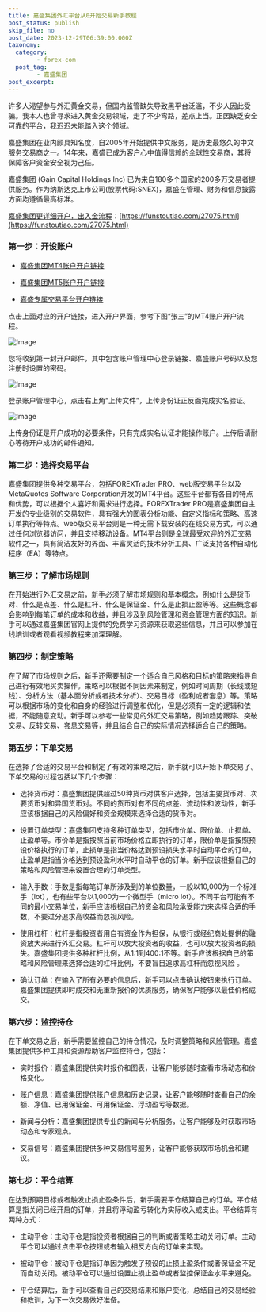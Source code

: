 ```yaml
---
title: 嘉盛集团外汇平台从0开始交易新手教程
post_status: publish
skip_file: no
post_date: 2023-12-29T06:39:00.000Z
taxonomy:
  category:
        - forex-com
  post_tag:
        - 嘉盛集团
post_excerpt: 
---
```

许多人渴望参与外汇黄金交易，但国内监管缺失导致黑平台泛滥，不少人因此受骗。我本人也曾寻求进入黄金交易领域，走了不少弯路，差点上当。正因缺乏安全可靠的平台，我迟迟未能踏入这个领域。

嘉盛集团在业内颇具知名度，自2005年开始提供中文服务，是历史最悠久的中文服务交易商之一。14年来，嘉盛已成为客户心中值得信赖的全球性交易商，其将保障客户资金安全视为己任。

嘉盛集团 (Gain Capital Holdings Inc) 已为来自180多个国家的200多万交易者提供服务。作为纳斯达克上市公司(股票代码:SNEX)，嘉盛在管理、财务和信息披露方面均遵循最高标准。

[嘉盛集团更详细开户，出入金流程](https://funstoutiao.com/27075.html)：[https://funstoutiao.com/27075.html](https://funstoutiao.com/27075.html)

### 第一步：开设账户

* [嘉盛集团MT4账户开户链接](https://s.ssgg.net/jsmt4)

* [嘉盛集团MT5账户开户链接](https://s.ssgg.net/jsmt5)

* [嘉盛专属交易平台开户链接](https://s.ssgg.net/js)

点击上面对应的开户链接，进入开户界面，参考下图“张三”的MT4账户开户流程。

![Image](https://prod-files-secure.s3.us-west-2.amazonaws.com/39ed1227-6d7d-4570-be36-9ccd4a2c4241/7a167aea-686b-400d-af59-4e18eb607a40/640.png?X-Amz-Algorithm=AWS4-HMAC-SHA256&X-Amz-Content-Sha256=UNSIGNED-PAYLOAD&X-Amz-Credential=ASIAZI2LB466Y6WJYGDI%2F20251016%2Fus-west-2%2Fs3%2Faws4_request&X-Amz-Date=20251016T221314Z&X-Amz-Expires=3600&X-Amz-Security-Token=IQoJb3JpZ2luX2VjEO7%2F%2F%2F%2F%2F%2F%2F%2F%2F%2FwEaCXVzLXdlc3QtMiJHMEUCIBHkWaIuEzz5xh6ITPBILfKOK15vkMMpr7KBAvsDdrNlAiEAitNA2rojlzp1pfXmZNz9CgRx9t8SjKbdVGIjBaC85DgqiAQIl%2F%2F%2F%2F%2F%2F%2F%2F%2F%2F%2FARAAGgw2Mzc0MjMxODM4MDUiDFvqLG9XxCf1N4IWmyrcAwmoEyMb6mH%2BVbsV%2FePvnf1FCz9F8KIVWbZfoLv3TRClWsephrr5sijKCeu3Bsqb%2FTIUrFZ6xNMPeAKANeB5MJO%2F5e3NruPTa1iJb%2BaEatrL96yXJ4xHRiD0ovdyVlQWUW0SmzqORMv5xk%2Fng3MewXuPsB%2FPt%2FaGwqfhYIKWj1zENFH0Ue%2B7nWGSD9eIQm1nF6A86eWZWZvALjieKMcUr%2BhLq3h3pBvWvB%2Fwu5U8bBuM8eeBAQGHMnRvtIU2sCMWzPuD8mwd7sMWpRzyR%2Ff46qaczEK6U7ynkKT%2FTeSV7xI4yUCEKQopTaKMi6M7nsLLcviW%2FNW%2BaOT7dJXMtypP4SNCA6sglQD2pLMusTj4vEIhHH3BuIGzHaLXCM1qPeHEfqZMwfczFNc0fu6QEU45DjytB12DIJ%2BvbM904BzQ8usLslxPQsfEkrI3j469krDqINCI9Doyys02lDejWH98ZV9Ci3LPIEh4G3NXZ77WwllJzjkfRENM8S5%2FnKJm9lWnhVsFfNYcG6ViiNsThQe2vBqcLlBacUkRSt4bC2oAbKep5omMgnwNLhy1wh%2BtVtNLIh1v761pszvJeTwy9pZy4yM0f3iwE22MvYfrzxP0Yg9pJ4%2BkVFkFfMa%2BX%2BNIMIrYxccGOqUBCA%2Bdc1puNasxJ1J22KXAq3VDEx2EVHmoJVeK8%2BI8qCxLAhlXeVi%2BUEd5P%2BA7866xrM%2BkXNHHjxqO9xvXgM%2BGhuqOUnHo5pC6hivECzlrsb%2Bpz9bMBBuVOFQM1ZID0eooBQCs%2BgJbKFPl136OzRJhRCmQZVRAiCdvftrYcw1e3fhLpquItlFwWzQCJHYIfSlBAmACfnV2Urx%2BQXEo%2Boiusn5s%2F5O0&X-Amz-Signature=ee87ea59358406e184e3586af6d7c8f8249be2835d7e450d9cc732fb0cf9d3a4&X-Amz-SignedHeaders=host&x-amz-checksum-mode=ENABLED&x-id=GetObject)

您将收到第一封开户邮件，其中包含账户管理中心登录链接、嘉盛账户号码以及您注册时设置的密码。

![Image](https://prod-files-secure.s3.us-west-2.amazonaws.com/39ed1227-6d7d-4570-be36-9ccd4a2c4241/eaa1c6b3-2877-4284-a0e1-530e222c27fb/image.png?X-Amz-Algorithm=AWS4-HMAC-SHA256&X-Amz-Content-Sha256=UNSIGNED-PAYLOAD&X-Amz-Credential=ASIAZI2LB466Y6WJYGDI%2F20251016%2Fus-west-2%2Fs3%2Faws4_request&X-Amz-Date=20251016T221314Z&X-Amz-Expires=3600&X-Amz-Security-Token=IQoJb3JpZ2luX2VjEO7%2F%2F%2F%2F%2F%2F%2F%2F%2F%2FwEaCXVzLXdlc3QtMiJHMEUCIBHkWaIuEzz5xh6ITPBILfKOK15vkMMpr7KBAvsDdrNlAiEAitNA2rojlzp1pfXmZNz9CgRx9t8SjKbdVGIjBaC85DgqiAQIl%2F%2F%2F%2F%2F%2F%2F%2F%2F%2F%2FARAAGgw2Mzc0MjMxODM4MDUiDFvqLG9XxCf1N4IWmyrcAwmoEyMb6mH%2BVbsV%2FePvnf1FCz9F8KIVWbZfoLv3TRClWsephrr5sijKCeu3Bsqb%2FTIUrFZ6xNMPeAKANeB5MJO%2F5e3NruPTa1iJb%2BaEatrL96yXJ4xHRiD0ovdyVlQWUW0SmzqORMv5xk%2Fng3MewXuPsB%2FPt%2FaGwqfhYIKWj1zENFH0Ue%2B7nWGSD9eIQm1nF6A86eWZWZvALjieKMcUr%2BhLq3h3pBvWvB%2Fwu5U8bBuM8eeBAQGHMnRvtIU2sCMWzPuD8mwd7sMWpRzyR%2Ff46qaczEK6U7ynkKT%2FTeSV7xI4yUCEKQopTaKMi6M7nsLLcviW%2FNW%2BaOT7dJXMtypP4SNCA6sglQD2pLMusTj4vEIhHH3BuIGzHaLXCM1qPeHEfqZMwfczFNc0fu6QEU45DjytB12DIJ%2BvbM904BzQ8usLslxPQsfEkrI3j469krDqINCI9Doyys02lDejWH98ZV9Ci3LPIEh4G3NXZ77WwllJzjkfRENM8S5%2FnKJm9lWnhVsFfNYcG6ViiNsThQe2vBqcLlBacUkRSt4bC2oAbKep5omMgnwNLhy1wh%2BtVtNLIh1v761pszvJeTwy9pZy4yM0f3iwE22MvYfrzxP0Yg9pJ4%2BkVFkFfMa%2BX%2BNIMIrYxccGOqUBCA%2Bdc1puNasxJ1J22KXAq3VDEx2EVHmoJVeK8%2BI8qCxLAhlXeVi%2BUEd5P%2BA7866xrM%2BkXNHHjxqO9xvXgM%2BGhuqOUnHo5pC6hivECzlrsb%2Bpz9bMBBuVOFQM1ZID0eooBQCs%2BgJbKFPl136OzRJhRCmQZVRAiCdvftrYcw1e3fhLpquItlFwWzQCJHYIfSlBAmACfnV2Urx%2BQXEo%2Boiusn5s%2F5O0&X-Amz-Signature=6d38a6b1ccd2b9dba33357b027bb6ebfcf80e15422e5375e8868d384bbd69615&X-Amz-SignedHeaders=host&x-amz-checksum-mode=ENABLED&x-id=GetObject)

登录账户管理中心，点击右上角“上传文件”，上传身份证正反面完成实名验证。

![Image](https://prod-files-secure.s3.us-west-2.amazonaws.com/39ed1227-6d7d-4570-be36-9ccd4a2c4241/54090639-09fc-46b4-a135-e0289f707147/image.png?X-Amz-Algorithm=AWS4-HMAC-SHA256&X-Amz-Content-Sha256=UNSIGNED-PAYLOAD&X-Amz-Credential=ASIAZI2LB466Y6WJYGDI%2F20251016%2Fus-west-2%2Fs3%2Faws4_request&X-Amz-Date=20251016T221314Z&X-Amz-Expires=3600&X-Amz-Security-Token=IQoJb3JpZ2luX2VjEO7%2F%2F%2F%2F%2F%2F%2F%2F%2F%2FwEaCXVzLXdlc3QtMiJHMEUCIBHkWaIuEzz5xh6ITPBILfKOK15vkMMpr7KBAvsDdrNlAiEAitNA2rojlzp1pfXmZNz9CgRx9t8SjKbdVGIjBaC85DgqiAQIl%2F%2F%2F%2F%2F%2F%2F%2F%2F%2F%2FARAAGgw2Mzc0MjMxODM4MDUiDFvqLG9XxCf1N4IWmyrcAwmoEyMb6mH%2BVbsV%2FePvnf1FCz9F8KIVWbZfoLv3TRClWsephrr5sijKCeu3Bsqb%2FTIUrFZ6xNMPeAKANeB5MJO%2F5e3NruPTa1iJb%2BaEatrL96yXJ4xHRiD0ovdyVlQWUW0SmzqORMv5xk%2Fng3MewXuPsB%2FPt%2FaGwqfhYIKWj1zENFH0Ue%2B7nWGSD9eIQm1nF6A86eWZWZvALjieKMcUr%2BhLq3h3pBvWvB%2Fwu5U8bBuM8eeBAQGHMnRvtIU2sCMWzPuD8mwd7sMWpRzyR%2Ff46qaczEK6U7ynkKT%2FTeSV7xI4yUCEKQopTaKMi6M7nsLLcviW%2FNW%2BaOT7dJXMtypP4SNCA6sglQD2pLMusTj4vEIhHH3BuIGzHaLXCM1qPeHEfqZMwfczFNc0fu6QEU45DjytB12DIJ%2BvbM904BzQ8usLslxPQsfEkrI3j469krDqINCI9Doyys02lDejWH98ZV9Ci3LPIEh4G3NXZ77WwllJzjkfRENM8S5%2FnKJm9lWnhVsFfNYcG6ViiNsThQe2vBqcLlBacUkRSt4bC2oAbKep5omMgnwNLhy1wh%2BtVtNLIh1v761pszvJeTwy9pZy4yM0f3iwE22MvYfrzxP0Yg9pJ4%2BkVFkFfMa%2BX%2BNIMIrYxccGOqUBCA%2Bdc1puNasxJ1J22KXAq3VDEx2EVHmoJVeK8%2BI8qCxLAhlXeVi%2BUEd5P%2BA7866xrM%2BkXNHHjxqO9xvXgM%2BGhuqOUnHo5pC6hivECzlrsb%2Bpz9bMBBuVOFQM1ZID0eooBQCs%2BgJbKFPl136OzRJhRCmQZVRAiCdvftrYcw1e3fhLpquItlFwWzQCJHYIfSlBAmACfnV2Urx%2BQXEo%2Boiusn5s%2F5O0&X-Amz-Signature=6fd0f6dd7688827786b443235f81feb7bfb619659f6d1fd59990ce97cfc76c5e&X-Amz-SignedHeaders=host&x-amz-checksum-mode=ENABLED&x-id=GetObject)

上传身份证是开户成功的必要条件，只有完成实名认证才能操作账户。上传后请耐心等待开户成功的邮件通知。

### 第二步：选择交易平台

嘉盛集团提供多种交易平台，包括FOREXTrader PRO、web版交易平台以及MetaQuotes Software Corporation开发的MT4平台。这些平台都有各自的特点和优势，可以根据个人喜好和需求进行选择。FOREXTrader PRO是嘉盛集团自主开发的专业级别的交易软件，具有强大的图表分析功能、自定义指标和策略、高速订单执行等特点。web版交易平台则是一种无需下载安装的在线交易方式，可以通过任何浏览器访问，并且支持移动设备。MT4平台则是全球最受欢迎的外汇交易软件之一，具有简洁友好的界面、丰富灵活的技术分析工具、广泛支持各种自动化程序（EA）等特点。

### 第三步：了解市场规则

在开始进行外汇交易之前，新手必须了解市场规则和基本概念，例如什么是货币对、什么是点差、什么是杠杆、什么是保证金、什么是止损止盈等等。这些概念都会影响到每笔订单的成本和收益，并且涉及到风险管理和资金管理方面的知识。新手可以通过嘉盛集团官网上提供的免费学习资源来获取这些信息，并且可以参加在线培训或者观看视频教程来加深理解。

### 第四步：制定策略

在了解了市场规则之后，新手还需要制定一个适合自己风格和目标的策略来指导自己进行有效地买卖操作。策略可以根据不同因素来制定，例如时间周期（长线或短线）、分析方法（基本面分析或者技术分析）、交易目标（盈利或者套息）等。策略可以根据市场的变化和自身的经验进行调整和优化，但是必须有一定的逻辑和依据，不能随意变动。新手可以参考一些常见的外汇交易策略，例如趋势跟踪、突破交易、反转交易、套息交易等，并且结合自己的实际情况选择适合自己的策略。

### 第五步：下单交易

在选择了合适的交易平台和制定了有效的策略之后，新手就可以开始下单交易了。下单交易的过程包括以下几个步骤：

* 选择货币对：嘉盛集团提供超过50种货币对供客户选择，包括主要货币对、次要货币对和异国货币对。不同的货币对有不同的点差、流动性和波动性，新手应该根据自己的风险偏好和资金规模来选择合适的货币对。

* 设置订单类型：嘉盛集团支持多种订单类型，包括市价单、限价单、止损单、止盈单等。市价单是指按照当前市场价格立即执行的订单，限价单是指按照预设价格执行的订单，止损单是指当价格达到预设损失水平时自动平仓的订单，止盈单是指当价格达到预设盈利水平时自动平仓的订单。新手应该根据自己的策略和风险管理来设置合理的订单类型。

* 输入手数：手数是指每笔订单所涉及到的单位数量，一般以10,000为一个标准手（lot），也有些平台以1,000为一个微型手（micro lot）。不同平台可能有不同的最小交易单位，新手应该根据自己的资金和风险承受能力来选择合适的手数，不要过分追求高收益而忽视风险。

* 使用杠杆：杠杆是指投资者用自有资金作为担保，从银行或经纪商处提供的融资放大来进行外汇交易。杠杆可以放大投资者的收益，也可以放大投资者的损失。嘉盛集团提供多种杠杆比例，从1:1到400:1不等。新手应该根据自己的策略和风险管理来选择合适的杠杆比例，不要盲目追求高杠杆而忽视风险 。

* 确认订单：在输入了所有必要的信息后，新手可以点击确认按钮来执行订单。嘉盛集团提供即时成交和无重新报价的优质服务，确保客户能够以最佳价格成交。

### 第六步：监控持仓

在下单交易之后，新手需要监控自己的持仓情况，及时调整策略和风险管理。嘉盛集团提供多种工具和资源帮助客户监控持仓，包括：

* 实时报价：嘉盛集团提供实时报价和图表，让客户能够随时查看市场动态和价格变化。

* 账户信息：嘉盛集团提供账户信息和历史记录，让客户能够随时查看自己的余额、净值、已用保证金、可用保证金、浮动盈亏等数据。

* 新闻与分析：嘉盛集团提供专业的新闻与分析服务，让客户能够及时获取市场动态和专家观点。

* 交易信号：嘉盛集团提供多种交易信号服务，让客户能够获取市场机会和建议。

### 第七步：平仓结算

在达到预期目标或者触发止损止盈条件后，新手需要平仓结算自己的订单。平仓结算是指关闭已经开启的订单，并且将浮动盈亏转化为实际收入或支出。平仓结算有两种方式：

* 主动平仓：主动平仓是指投资者根据自己的判断或者策略主动关闭订单。主动平仓可以通过点击平仓按钮或者输入相反方向的订单来实现。

* 被动平仓：被动平仓是指订单因为触发了预设的止损止盈条件或者保证金不足而自动关闭。被动平仓可以通过设置止损止盈单或者监控保证金水平来避免。

* 平仓结算后，新手可以查看自己的交易结果和账户变化，总结自己的交易经验和教训，为下一次交易做好准备。